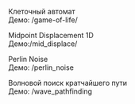 Клеточный автомат</br>
Демо: /game-of-life/

Midpoint Displacement 1D</br>
Демо:/mid_displace/

Perlin Noise</br>
Демо: /perlin_noise

Волновой поиск кратчайшего пути</br>
Демо: /wave_pathfinding
